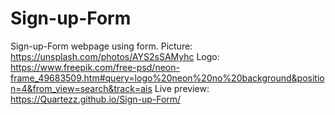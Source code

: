 # Sign-up-Form
Sign-up-Form webpage using form.
Picture: https://unsplash.com/photos/AYS2sSAMyhc
Logo: https://www.freepik.com/free-psd/neon-frame_49683509.htm#query=logo%20neon%20no%20background&position=4&from_view=search&track=ais
Live preview: https://Quartezz.github.io/Sign-up-Form/
